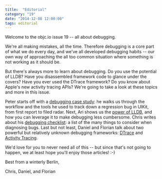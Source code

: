 ```yaml
---
title:  "Editorial"
category: "19"
date: "2014-12-08 12:00:00"
tags: editorial
---
```



Welcome to the objc.io issue 19 -- all about debugging.

We're all making mistakes, all the time. Therefore debugging is a core part of what we do every day, and we've all developed debugging habits -- our own way of approaching the all too common situation where something is not working as it should be.

But there's always more to learn about debugging. Do you use the potential of LLDB? Have you disassembled framework code to glance under the covers? Have you ever used the DTrace framework? Do you know about Apple's new activity tracing APIs? We're going to take a look at these topics and more in this issue.

Peter starts off with a [debugging case study](/issue-19/debugging-case-study.html): he walks us through the workflow and the tools he used to track down a regression bug in UIKit, from first report to filed radar. Next, Ari shows us the [power of LLDB](/issue-19/lldb-debugging.html), and how you can leverage it to make debugging less cumbersome. Chris writes about his [debugging checklist](/issue-19/debugging-checklist.html): a list of the many things to consider when diagnosing bugs. Last but not least, Daniel and Florian talk about two powerful but relatively unknown debugging frameworks: [DTrace](/issue-19/dtrace.html) and [Activity Tracing](/issue-19/activity-tracing.html).

We'd love for you to never need all of this -- but since that's not going to happen, we at least hope you'll enjoy those articles! :-)

Best from a winterly Berlin,

Chris, Daniel, and Florian